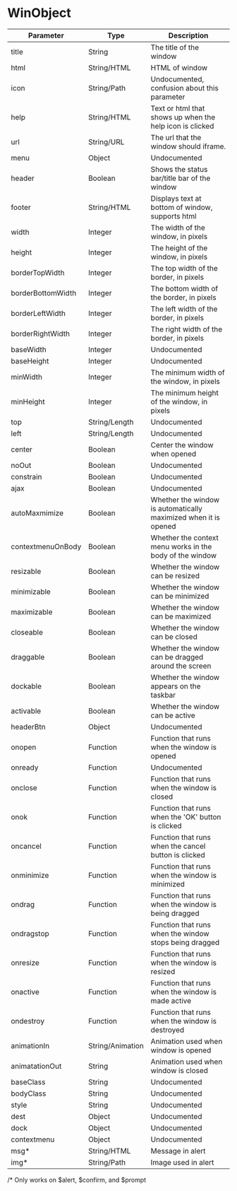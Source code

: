 # WinObject

| Parameter         | Type             | Description                                                     |
|-------------------|------------------|-----------------------------------------------------------------|
| title             | String           | The title of the window                                         |
| html              | String/HTML      | HTML of window                                                  |
| icon              | String/Path      | Undocumented, confusion about this parameter                    |
| help              | String/HTML      | Text or html that shows up when the help icon is clicked        |
| url               | String/URL       | The url that the window should iframe.                          |
| menu              | Object           | Undocumented                                                    |
| header            | Boolean          | Shows the status bar/title bar of the window                    |
| footer            | String/HTML      | Displays text at bottom of window, supports html                |
| width             | Integer          | The width of the window, in pixels                              |
| height            | Integer          | The height of the window, in pixels                             |
| borderTopWidth    | Integer          | The top width of the border, in pixels                          |
| borderBottomWidth | Integer          | The bottom width of the border, in pixels                       |
| borderLeftWidth   | Integer          | The left width of the border, in pixels                         |
| borderRightWidth  | Integer          | The right width of the border, in pixels                        |
| baseWidth         | Integer          | Undocumented                                                    |
| baseHeight        | Integer          | Undocumented                                                    |
| minWidth          | Integer          | The minimum width of the window, in pixels                      |
| minHeight         | Integer          | The minimum height of the window, in pixels                     |
| top               | String/Length    | Undocumented                                                    |
| left              | String/Length    | Undocumented                                                    |
| center            | Boolean          | Center the window when opened                                   |
| noOut             | Boolean          | Undocumented                                                    |
| constrain         | Boolean          | Undocumented                                                    |
| ajax              | Boolean          | Undocumented                                                    |
| autoMaxmimize     | Boolean          | Whether the window is automatically maximized when it is opened |
| contextmenuOnBody | Boolean          | Whether the context menu works in the body of the window        |
| resizable         | Boolean          | Whether the window can be resized                               |
| minimizable       | Boolean          | Whether the window can be minimized                             |
| maximizable       | Boolean          | Whether the window can be maximized                             |
| closeable         | Boolean          | Whether the window can be closed                                |
| draggable         | Boolean          | Whether the window can be dragged around the screen             |
| dockable          | Boolean          | Whether the window appears on the taskbar                       |
| activable         | Boolean          | Whether the window can be active                                |
| headerBtn         | Object           | Undocumented                                                    |
| onopen            | Function         | Function that runs when the window is opened                    |
| onready           | Function         | Undocumented                                                    |
| onclose           | Function         | Function that runs when the window is closed                    |
| onok              | Function         | Function that runs when the 'OK' button is clicked              |
| oncancel          | Function         | Function that runs when the cancel button is clicked            |
| onminimize        | Function         | Function that runs when the window is minimized                 |
| ondrag            | Function         | Function that runs when the window is being dragged             |
| ondragstop        | Function         | Function that runs when the window stops being dragged          |
| onresize          | Function         | Function that runs when the window is resized                   |
| onactive          | Function         | Function that runs when the window is made active               |
| ondestroy         | Function         | Function that runs when the window is destroyed                 |
| animationIn       | String/Animation | Animation used when window is opened                            |
| animatationOut    | String           | Animation used when window is closed                            |
| baseClass         | String           | Undocumented                                                    |
| bodyClass         | String           | Undocumented                                                    |
| style             | String           | Undocumented                                                    |
| dest              | Object           | Undocumented                                                    |
| dock              | Object           | Undocumented                                                    |
| contextmenu       | Object           | Undocumented                                                    |
| msg*              | String/HTML      | Message in alert                                                |
| img*              | String/Path      | Image used in alert                                             |

/* Only works on $alert, $confirm, and $prompt
